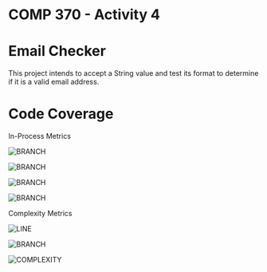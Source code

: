 # COMP 370 - Activity 4
# Email Checker

This project intends to accept a String value and test its format to determine if it is a valid email address.

# Code Coverage

In-Process Metrics

![BRANCH](https://img.shields.io/github/issues/emda19/comp370-activity4)

![BRANCH](https://img.shields.io/github/issues-pr/emda19/comp370-activity4)

![BRANCH](https://img.shields.io/github/commit-activity/m/emda19/comp370-activity4)

![BRANCH](https://img.shields.io/github/last-commit/emda19/comp370-activity4/master)

Complexity Metrics

![LINE](https://img.shields.io/github/languages/code-size/emda19/comp370-activity4)

![BRANCH](https://img.shields.io/github/checks-status/emda19/comp370-activity4/master)

![COMPLEXITY](http://complexity.link)
